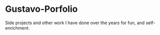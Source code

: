 # Gustavo-Porfolio
Side projects and other work I have done over the years for fun, and self-enrichment.

